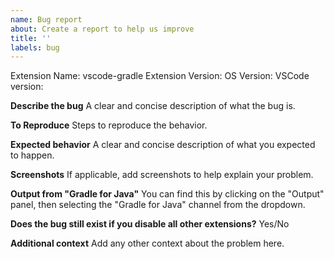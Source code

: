 ```yaml
---
name: Bug report
about: Create a report to help us improve
title: ''
labels: bug
---
```


Extension Name: vscode-gradle
Extension Version:
OS Version:
VSCode version:

**Describe the bug**
A clear and concise description of what the bug is.

**To Reproduce**
Steps to reproduce the behavior.

**Expected behavior**
A clear and concise description of what you expected to happen.

**Screenshots**
If applicable, add screenshots to help explain your problem.

**Output from "Gradle for Java"**
You can find this by clicking on the "Output" panel, then selecting the "Gradle for Java" channel from the dropdown.

**Does the bug still exist if you disable all other extensions?**
Yes/No

**Additional context**
Add any other context about the problem here.
